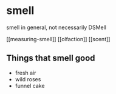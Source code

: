 # smell

smell in general, not necessarily DSMell

[[measuring-smell]] [[olfaction]] [[scent]]

## Things that smell good

- fresh air
- wild roses
- funnel cake